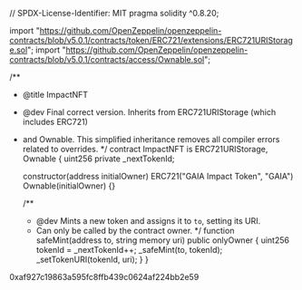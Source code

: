 // SPDX-License-Identifier: MIT
pragma solidity ^0.8.20;

import "https://github.com/OpenZeppelin/openzeppelin-contracts/blob/v5.0.1/contracts/token/ERC721/extensions/ERC721URIStorage.sol";
import "https://github.com/OpenZeppelin/openzeppelin-contracts/blob/v5.0.1/contracts/access/Ownable.sol";

/**
 * @title ImpactNFT
 * @dev Final correct version. Inherits from ERC721URIStorage (which includes ERC721)
 * and Ownable. This simplified inheritance removes all compiler errors related to overrides.
 */
contract ImpactNFT is ERC721URIStorage, Ownable {
    uint256 private _nextTokenId;

    constructor(address initialOwner)
        ERC721("GAIA Impact Token", "GAIA")
        Ownable(initialOwner)
    {}

    /**
     * @dev Mints a new token and assigns it to `to`, setting its URI.
     * Can only be called by the contract owner.
     */
    function safeMint(address to, string memory uri) public onlyOwner {
        uint256 tokenId = _nextTokenId++;
        _safeMint(to, tokenId);
        _setTokenURI(tokenId, uri);
    }
}



0xaf927c19863a595fc8ffb439c0624af224bb2e59



